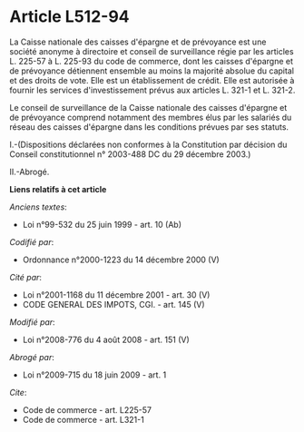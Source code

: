 # Article L512-94

La Caisse nationale des caisses d'épargne et de prévoyance est une société anonyme à directoire et conseil de surveillance
régie par les articles L. 225-57 à L. 225-93 du code de commerce, dont les caisses d'épargne et de prévoyance détiennent
ensemble au moins la majorité absolue du capital et des droits de vote. Elle est un établissement de crédit. Elle est
autorisée à fournir les services d'investissement prévus aux articles L. 321-1 et L. 321-2.

Le conseil de surveillance de la Caisse nationale des caisses d'épargne et de prévoyance comprend notamment des membres élus
par les salariés du réseau des caisses d'épargne dans les conditions prévues par ses statuts.

I.-(Dispositions déclarées non conformes à la Constitution par décision du Conseil constitutionnel n° 2003-488 DC du 29
décembre 2003.) 

II.-Abrogé.

**Liens relatifs à cet article**

_Anciens textes_:

  - Loi n°99-532 du 25 juin 1999 - art. 10 (Ab)

_Codifié par_:

  - Ordonnance n°2000-1223 du 14 décembre 2000 (V)

_Cité par_:

  - Loi n°2001-1168 du 11 décembre 2001 - art. 30 (V)
  - CODE GENERAL DES IMPOTS, CGI. - art. 145 (V)

_Modifié par_:

  - Loi n°2008-776 du 4 août 2008 - art. 151 (V)

_Abrogé par_:

  - Loi n°2009-715 du 18 juin 2009 - art. 1

_Cite_:

  - Code de commerce - art. L225-57
  - Code de commerce - art. L321-1
